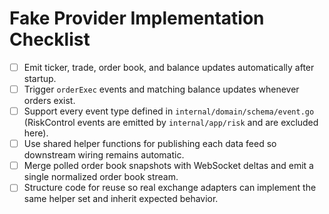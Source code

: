 # Fake Provider Implementation Checklist

- [ ] Emit ticker, trade, order book, and balance updates automatically after startup.
- [ ] Trigger `orderExec` events and matching balance updates whenever orders exist.
- [ ] Support every event type defined in `internal/domain/schema/event.go` (RiskControl events are emitted by `internal/app/risk` and are excluded here).
- [ ] Use shared helper functions for publishing each data feed so downstream wiring remains automatic.
- [ ] Merge polled order book snapshots with WebSocket deltas and emit a single normalized order book stream.
- [ ] Structure code for reuse so real exchange adapters can implement the same helper set and inherit expected behavior.
